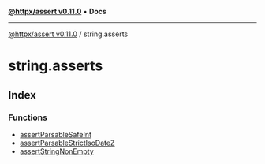 [**@httpx/assert v0.11.0**](../README.md) • **Docs**

***

[@httpx/assert v0.11.0](../README.md) / string.asserts

# string.asserts

## Index

### Functions

- [assertParsableSafeInt](functions/assertParsableSafeInt.md)
- [assertParsableStrictIsoDateZ](functions/assertParsableStrictIsoDateZ.md)
- [assertStringNonEmpty](functions/assertStringNonEmpty.md)

